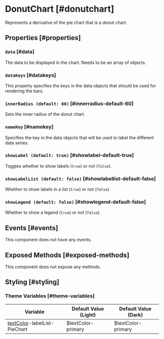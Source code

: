 # DonutChart [#donutchart]

Represents a derivative of the pie chart that is a donut chart.

## Properties [#properties]

### `data` [#data]

The data to be displayed in the chart. Needs to be an array of objects.

### `dataKeys` [#datakeys]

This property specifies the keys in the data objects that should be used for rendering the bars.

### `innerRadius (default: 60)` [#innerradius-default-60]

Sets the inner radius of the donut chart.

### `nameKey` [#namekey]

Specifies the key in the data objects that will be used to label the different data series.

### `showLabel (default: true)` [#showlabel-default-true]

Toggles whether to show labels (`true`) or not (`false`).

### `showLabelList (default: false)` [#showlabellist-default-false]

Whether to show labels in a list (`true`) or not (`false`).

### `showLegend (default: false)` [#showlegend-default-false]

Whether to show a legend (`true`) or not (`false`).

## Events [#events]

This component does not have any events.

## Exposed Methods [#exposed-methods]

This component does not expose any methods.

## Styling [#styling]

### Theme Variables [#theme-variables]

| Variable | Default Value (Light) | Default Value (Dark) |
| --- | --- | --- |
| [textColor](../styles-and-themes/common-units/#color)-labelList-PieChart | $textColor-primary | $textColor-primary |
